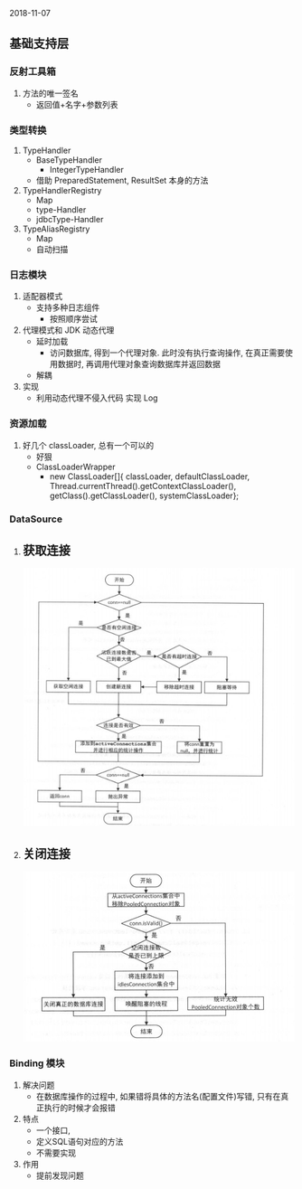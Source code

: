 2018-11-07

## 基础支持层

### 反射工具箱
1. 方法的唯一签名
    - 返回值+名字+参数列表
    
### 类型转换
1. TypeHandler
    - BaseTypeHandler
        - IntegerTypeHandler
    - 借助 PreparedStatement, ResultSet 本身的方法
2. TypeHandlerRegistry
    - Map
    - type-Handler
    - jdbcType-Handler
3. TypeAliasRegistry
    - Map
    - 自动扫描

### 日志模块
1. 适配器模式
    - 支持多种日志组件
        - 按照顺序尝试
2. 代理模式和 JDK 动态代理
    - 延时加载
        - 访问数据库, 得到一个代理对象. 此时没有执行查询操作, 在真正需要使用数据时, 再调用代理对象查询数据库并返回数据
    - 解耦
3. 实现
    - 利用动态代理不侵入代码 实现 Log

### 资源加载
1. 好几个 classLoader, 总有一个可以的
    - 好狠
    - ClassLoaderWrapper
        - new ClassLoader[]{
                  classLoader, 
                  defaultClassLoader, 
                  Thread.currentThread().getContextClassLoader(), 
                  getClass().getClassLoader(), 
                  systemClassLoader}; 
                  
### DataSource
1. 获取连接
    - 
    ![](1.jpg)

2. 关闭连接
    - 
    ![](2.jpg) 
    
### Binding 模块
1. 解决问题
    - 在数据库操作的过程中, 如果错将具体的方法名(配置文件)写错, 只有在真正执行的时候才会报错
2. 特点
    - 一个接口, 
    - 定义SQL语句对应的方法
    - 不需要实现
2. 作用
    - 提前发现问题